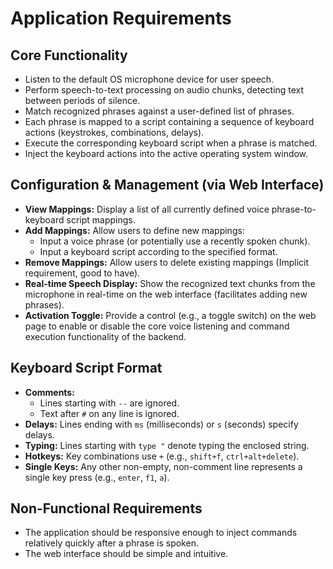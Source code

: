 # Application Requirements

## Core Functionality
- Listen to the default OS microphone device for user speech.
- Perform speech-to-text processing on audio chunks, detecting text between periods of silence.
- Match recognized phrases against a user-defined list of phrases.
- Each phrase is mapped to a script containing a sequence of keyboard actions (keystrokes, combinations, delays).
- Execute the corresponding keyboard script when a phrase is matched.
- Inject the keyboard actions into the active operating system window.

## Configuration & Management (via Web Interface)
- **View Mappings:** Display a list of all currently defined voice phrase-to-keyboard script mappings.
- **Add Mappings:** Allow users to define new mappings:
    - Input a voice phrase (or potentially use a recently spoken chunk).
    - Input a keyboard script according to the specified format.
- **Remove Mappings:** Allow users to delete existing mappings (Implicit requirement, good to have).
- **Real-time Speech Display:** Show the recognized text chunks from the microphone in real-time on the web interface (facilitates adding new phrases).
- **Activation Toggle:** Provide a control (e.g., a toggle switch) on the web page to enable or disable the core voice listening and command execution functionality of the backend.

## Keyboard Script Format
- **Comments:**
    - Lines starting with `--` are ignored.
    - Text after `#` on any line is ignored.
- **Delays:** Lines ending with `ms` (milliseconds) or `s` (seconds) specify delays.
- **Typing:** Lines starting with `type "` denote typing the enclosed string.
- **Hotkeys:** Key combinations use `+` (e.g., `shift+f`, `ctrl+alt+delete`).
- **Single Keys:** Any other non-empty, non-comment line represents a single key press (e.g., `enter`, `f1`, `a`).

## Non-Functional Requirements
- The application should be responsive enough to inject commands relatively quickly after a phrase is spoken.
- The web interface should be simple and intuitive.
